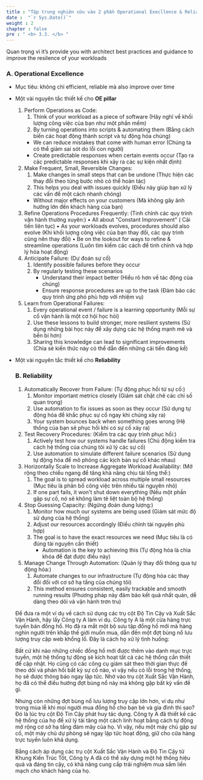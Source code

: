 ```yaml
---
title : "Tập trung nghiên cứu vào 2 phần Operational Execllence & Reliability"
date :  "`r Sys.Date()`" 
weight : 2 
chapter : false
pre : " <b> 3.3. </b> "
---
```

Quan trọng vì it’s provide you with architect best practices and guidance to improve the resilence of your workloads

### A. Operational Excellence

- Mục tiêu: không chỉ efficient, reliable mà also improve over time
- Một vài nguyên tắc thiết kế cho **OE pillar**
    1. Perform Operations as Code:
        1. Think of your workload as a piece of software (Hãy nghĩ về khối lượng công việc của bạn như một phần mềm)
        2. By turning operations into scripts & automating them (Bằng cách biến các hoạt động thành script và tự động hóa chúng)
        - We can reduce mistakes that come with human error (Chúng ta có thể giảm sai sót do lỗi con người)
        - Create predictable responses when certain events occur (Tạo ra các predictable responses khi xảy ra các sự kiện nhất định)
    2. Make Frequent, Small, Reversible Changes:
        1. Make changes in small steps that can be undone (Thực hiện các thay đổi theo từng bước nhỏ có thể hoàn tác)
        2. This helps you deal with issues quickly (Điều này giúp bạn xử lý các vấn đề một cách nhanh chóng)
        - Without major effects on your customers (Mà không gây ảnh hưởng lớn đến khách hàng của bạn)
    3. Refine Operations Procedures Frequently: (Tinh chỉnh các quy trình vận hành thường xuyên:)
    • All about "Constant Improvement" ( Cải tiến liên tục)
    • As your workloads evolves, procedures should also evolve (Khi khối lượng công việc của bạn thay đổi, các quy trình cũng nên thay đổi)
    • Be on the lookout for ways to refine & streamline operations (Luôn tìm kiếm các cách để tinh chỉnh và hợp lý hóa hoạt động)
    4. Anticipate Failure:  (Dự đoán sự cố)
        1. Identify possible failures before they occur
        2. By regularly testing these scenarios
            - Understand their impact better (Hiểu rõ hơn về tác động của chúng)
            - Ensure response procedures are up to the task (Đảm bảo các quy trình ứng phó phù hợp với nhiệm vụ)
    5. Learn from Operational Failures:
        1. Every operational event / failure is a learning opportunity (Mỗi sự cố vận hành là một cơ hội học hỏi)
        2. Use these lessons to build stronger, more resilient systems (Sử dụng những bài học này để xây dựng các hệ thống mạnh mẽ và bền bỉ hơn)
        3. Sharing this knowledge can lead to significant improvements (Chia sẻ kiến thức này có thể dẫn đến những cải tiến đáng kể)
        
- Một vài nguyên tắc thiết kế cho **Reliability**
    ### B. Reliability
    
    1. Automatically Recover from Failure: (Tự động phục hồi từ sự cố:)
        1. Monitor important metrics closely (Giám sát chặt chẽ các chỉ số quan trọng)
        2. Use automation to fix issues as soon as they occur (Sử dụng tự động hóa để khắc phục sự cố ngay khi chúng xảy ra)
        3. Your system bounces back when something goes wrong (Hệ thống của bạn sẽ phục hồi khi có sự cố xảy ra)
    2. Test Recovery Procedures: (Kiểm tra các quy trình phục hồi:) 
        1. Actively test how our systems handle failures (Chủ động kiểm tra cách hệ thống của chúng tôi xử lý các sự cố)
        2. Use automation to simulate different failure scenarios (Sử dụng tự động hóa để mô phỏng các kịch bản sự cố khác nhau)
    3. Horizontally Scale to Increase Aggregate Workload Availability: (Mở rộng theo chiều ngang để tăng khả năng chịu tải tổng thể:)
        1. The goal is to spread workload across multiple small resources (Mục tiêu là phân bổ công việc trên nhiều tài nguyên nhỏ)
        2. If one part fails, it won't shut down everything (Nếu một phần gặp sự cố, nó sẽ không làm tê liệt toàn bộ hệ thống)
    4. Stop Guessing Capacity: (Ngừng đoán dung lượng:)
        1. Monitor how much our systems are being used (Giám sát mức độ sử dụng của hệ thống)
        2. Adjust our resources accordingly (Điều chỉnh tài nguyên phù hợp)
        3. The goal is to have the exact resources we need (Mục tiêu là có đúng tài nguyên cần thiết)
            - Automation is the key to achieving this (Tự động hóa là chìa khóa để đạt được điều này)
    5. Manage Change Through Automation: (Quản lý thay đổi thông qua tự động hóa:)
        1. Automate changes to our infrastructure (Tự động hóa các thay đổi đối với cơ sở hạ tầng của chúng tôi)
        2. This method ensures consistent, easily trackable and smooth running results (Phương pháp này đảm bảo kết quả nhất quán, dễ dàng theo dõi và vận hành trơn tru)
    
    Để đưa ra một ví dụ về cách sử dụng các trụ cột Độ Tin Cậy và Xuất Sắc Vận Hành, hãy lấy Công ty A làm ví dụ. Công ty A là một cửa hàng trực tuyến bán đồng hồ. Họ đã ra mắt một bộ sưu tập đồng hồ mới mà hàng nghìn người trên khắp thế giới muốn mua, dẫn đến một đợt bùng nổ lưu lượng truy cập web khổng lồ. Đây là cách họ xử lý tình huống:
    
    Bất cứ khi nào những chiếc đồng hồ mới được thêm vào danh mục trực tuyến, một hệ thống tự động sẽ kích hoạt tất cả các hệ thống cần thiết để cập nhật. Họ cũng có các công cụ giám sát theo thời gian thực để theo dõi và phản hồi bất kỳ sự cố nào, vì vậy nếu có lỗi trong hệ thống, họ sẽ được thông báo ngay lập tức. Nhờ vào trụ cột Xuất Sắc Vận Hành, họ đã có thể điều hướng đợt bùng nổ này mà không gặp bất kỳ vấn đề gì.
    
    Nhưng còn những đợt bùng nổ lưu lượng truy cập lớn hơn, ví dụ như trong mùa lễ khi mọi người mua đồng hồ cho bạn bè và gia đình thì sao? Đó là lúc trụ cột Độ Tin Cậy phát huy tác dụng. Công ty A đã thiết kế các hệ thống của họ để xử lý tải tăng một cách linh hoạt bằng cách tự động mở rộng cơ sở hạ tầng đám mây của họ. Vì vậy, nếu một máy chủ gặp sự cố, một máy chủ dự phòng sẽ ngay lập tức hoạt động, giữ cho cửa hàng trực tuyến luôn khả dụng.
    
    Bằng cách áp dụng các trụ cột Xuất Sắc Vận Hành và Độ Tin Cậy từ Khung Kiến Trúc Tốt, Công ty A đã có thể xây dựng một hệ thống hiệu quả và đáng tin cậy, có khả năng cung cấp trải nghiệm mua sắm liền mạch cho khách hàng của họ.